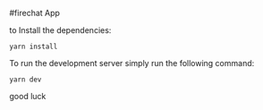 #firechat App

to Install the dependencies:

```
yarn install
```

To run the development server simply run the following command:

```
yarn dev
```

good luck
